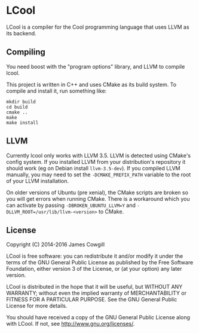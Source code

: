 # LCool
LCool is a compiler for the Cool programming language that uses LLVM as its
backend.

## Compiling
You need boost with the "program options" library, and LLVM to compile lcool.

This project is written in C++ and uses CMake as its build system. To compile
and install it, run something like:

	mkdir build
	cd build
	cmake ..
	make
	make install

## LLVM
Currently lcool only works with LLVM 3.5. LLVM is detected using CMake's config
system. If you installed LLVM from your distribution's repository it should work
(eg on Debian install `llvm-3.5-dev`). If you compiled LLVM manually, you may
need to set the `-DCMAKE_PREFIX_PATH` variable to the root of your LLVM
installation.

On older versions of Ubuntu (pre xenial), the CMake scripts are broken so you
will get errors when running CMake. There is a workaround which you can activate
by passing `-DBROKEN_UBUNTU_LLVM=Y` and `-DLLVM_ROOT=/usr/lib/llvm-<version>` to
CMake.

## License
Copyright (C) 2014-2016 James Cowgill

LCool is free software: you can redistribute it and/or modify
it under the terms of the GNU General Public License as published by
the Free Software Foundation, either version 3 of the License, or
(at your option) any later version.

LCool is distributed in the hope that it will be useful,
but WITHOUT ANY WARRANTY; without even the implied warranty of
MERCHANTABILITY or FITNESS FOR A PARTICULAR PURPOSE.  See the
GNU General Public License for more details.

You should have received a copy of the GNU General Public License
along with LCool.  If not, see <http://www.gnu.org/licenses/>.
